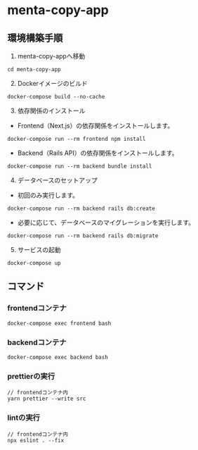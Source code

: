 # menta-copy-app

## 環境構築手順

1. menta-copy-appへ移動

```
cd menta-copy-app
```

2. Dockerイメージのビルド

```
docker-compose build --no-cache
```

3. 依存関係のインストール

* Frontend（Next.js）の依存関係をインストールします。

```
docker-compose run --rm frontend npm install
```

* Backend（Rails API）の依存関係をインストールします。

```
docker-compose run --rm backend bundle install
```

4. データベースのセットアップ

* 初回のみ実行します。
```
docker-compose run --rm backend rails db:create
```

* 必要に応じて、データベースのマイグレーションを実行します。

```
docker-compose run --rm backend rails db:migrate
```

5. サービスの起動

```
docker-compose up
```

## コマンド

### frontendコンテナ
```
docker-compose exec frontend bash
```

### backendコンテナ
```
docker-compose exec backend bash
```

### prettierの実行
```
// frontendコンテナ内
yarn prettier --write src
```

### lintの実行
```
// frontendコンテナ内
npx eslint . --fix
```